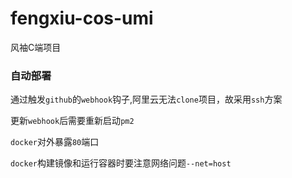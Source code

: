 # fengxiu-cos-umi
 风袖C端项目


### 自动部署

通过触发`github`的`webhook`钩子,阿里云无法`clone`项目，故采用`ssh`方案

更新`webhook`后需要重新启动`pm2`

`docker`对外暴露`80`端口

`docker`构建镜像和运行容器时要注意网络问题`--net=host`